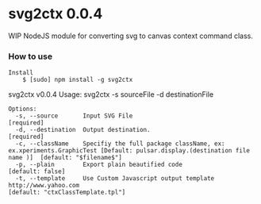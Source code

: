 # svg2ctx 0.0.4

WIP NodeJS module for converting svg to canvas context command class.

### How to use
    
    Install
        $ [sudo] npm install -g svg2ctx

svg2ctx v0.0.4
Usage: svg2ctx -s sourceFile -d destinationFile

    Options:
      -s, --source       Input SVG File                                                                                                         [required]
      -d, --destination  Output destination.                                                                                                    [required]
      -c, --className    Specifiy the full package className, ex: ex.xperiments.GraphicTest [Default: pulsar.display.(destination file name )]  [default: "$filename$"]
      -p, --plain        Export plain beautified code                                                                                           [default: false]
      -t, --template     Use Custom Javascript output template http://www.yahoo.com                                                             [default: "ctxClassTemplate.tpl"]
